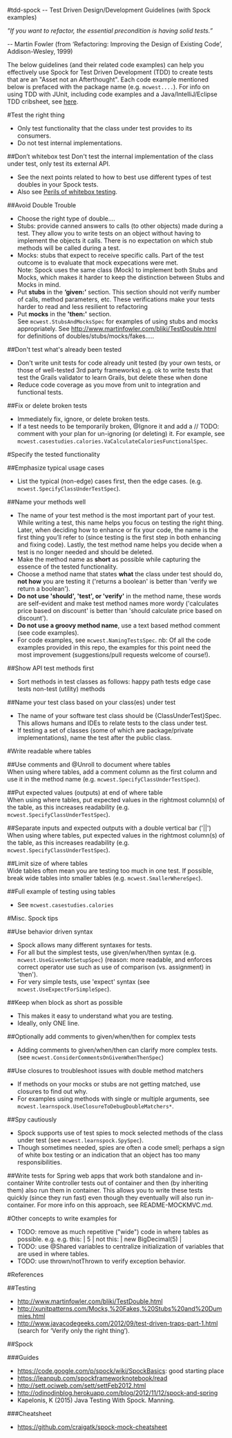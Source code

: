 #tdd-spock -- Test Driven Design/Development Guidelines (with Spock examples)  

*"If you want to refactor, the essential precondition is having solid tests.”* 

 -- Martin Fowler (from ‘Refactoring: Improving the Design of Existing Code’, Addison-Wesley, 1999)

The below guidelines (and their related code examples) can help you effectively use 
Spock for Test Driven Development (TDD) to create tests that are 
an "Asset not an Afterthought". 
Each code example mentioned below is prefaced with the package name (e.g. `mcwest....`).
For info on using TDD with JUnit, including code examples 
and a Java/IntelliJ/Eclipse TDD cribsheet, 
see [here](https://bitbucket.org/bwestrich/java-tdd/wiki/Home).


#Test the right thing
* Only test functionality that the class under test provides to its consumers.
* Do not test internal implementations. 

##Don’t whitebox test
Don't test the internal implementation of the class under test, only test its external API.
* See the next points related to how to best use different types of test doubles in your Spock tests. 
* Also see [Perils of whitebox testing](https://bitbucket.org/bwestrich/java-tdd/wiki/Perils%20of%20Whitebox%20testing).

##Avoid Double Trouble
* Choose the right type of double....
* Stubs: provide canned answers to calls (to other objects) made during a test. They allow you to write tests on an object without having to implement the objects it calls. There is no expectation on which stub methods will be called during a test. 
* Mocks: stubs that expect to receive specific calls. Part of the test outcome is to evaluate that mock expecations were met.  
Note: Spock uses the same class (Mock) to implement both Stubs and Mocks, which makes it harder to keep the distinction between Stubs and Mocks in mind. 
* Put **stubs** in the **‘given:’** section. This section should not verify number of calls, method parameters, etc. These verifications make your tests harder to read and less resilient to refactoring 
* Put **mocks** in the **'then:'** section.  
See `mcwest.StubsAndMocksSpec` for examples of using stubs and mocks appropriately. 
See http://www.martinfowler.com/bliki/TestDouble.html for definitions of doubles/stubs/mocks/fakes.....

##Don't test what's already been tested
* Don't write unit tests for code already unit tested (by your own tests, or those of well-tested 3rd party frameworks)
   e.g. ok to write tests that test the Grails validator to learn Grails, but delete these when done
* Reduce code coverage as you move from unit to integration and functional tests. 

##Fix or delete broken tests
* Immediately fix, ignore, or delete broken tests. 
* If a test needs to be temporarily broken, @Ignore it and add a // TODO: comment with your plan for un-ignoring (or deleting) it.
For example, see `mcwest.casestudies.calories.VaCalculateCaloriesFunctionalSpec`.

#Specify the tested functionality 
 
##Emphasize typical usage cases
* List the typical (non-edge) cases first, then the edge cases.
(e.g. `mcwest.SpecifyClassUnderTestSpec`).

##Name your methods well
* The name of your test method is the most important part of your test. While writing a test, this name helps you focus on testing the right thing. Later, when deciding how to enhance or fix your code, the name is the first thing you’ll refer to (since testing is the first step in both enhancing and fixing code). Lastly, the test method name helps you decide when a test is no longer needed and should be deleted. 
* Make the method name as **short** as possible while capturing the essence of the tested functionality. 
* Choose a method name that states **what** the class under test should do, **not how** you are testing it ('returns a boolean' is better than 'verify we return a boolean'). 
* **Do not use 'should', 'test', or 'verify'** in the method name, these words are self-evident and make test method names more wordy ('calculates price based on discount' is better than 'should calculate price based on discount').
* **Do not use a groovy method name**, use a text based method comment (see code examples). 
* For code examples, see `mcwest.NamingTestsSpec`. nb: Of all the code examples provided in this repo, the examples for this point need the most improvement (suggestions/pull requests welcome of course!).

##Show API test methods first
* Sort methods in test classes as follows: 
   happy path tests
   edge case tests
   non-test (utility) methods

##Name your test class based on your class(es) under test
* The name of your software test class should be {ClassUnderTest}Spec. This allows humans and IDEs to relate tests to the class under test. 
* If testing a set of classes (some of which are package/private implementations), name the test after the public class.


#Write readable where tables

##Use comments and @Unroll to document where tables  
 When using where tables, add a comment column as the first column and use it in the method name
 (e.g. `mcwest.SpecifyClassUnderTestSpec`).

##Put expected values (outputs) at end of where table  
 When using where tables, put expected values in the rightmost column(s) of the table, as this increases readability
(e.g. `mcwest.SpecifyClassUnderTestSpec`).

##Separate inputs and expected outputs with a double vertical bar ('||') 
 When using where tables, put expected values in the rightmost column(s) of the table, as this increases readability
(e.g. `mcwest.SpecifyClassUnderTestSpec`).

##Limit size of where tables  
 Wide tables often mean you are testing too much in one test. 
 If possible, break wide tables into smaller tables (e.g. `mcwest.SmallerWhereSpec`).
 
##Full example of testing using tables
* See `mcwest.casestudies.calories`


#Misc. Spock tips

##Use behavior driven syntax 
* Spock allows many different syntaxes for tests.
* For all but the simplest tests, use given/when/then syntax (e.g. `mcwest.UseGivenNotSetupSpec`)
   (reason: more readable, and enforces correct operator use such as use of comparison (vs. assignment) in 'then').
* For very simple tests, use 'expect' syntax (see `mcwest.UseExpectForSimpleSpec`).

##Keep when block as short as possible
* This makes it easy to understand what you are testing.
* Ideally, only ONE line. 

##Optionally add comments to given/when/then for complex tests
* Adding comments to given/when/then can clarify more complex tests. 
 (see `mcwest.ConsiderCommentsOnGivenWhenThenSpec`)

##Use closures to troubleshoot issues with double method matchers 
* If methods on your mocks or stubs are not getting matched, use closures to find out why.
* For examples using methods with single or multiple arguments, 
see `mcwest.learnspock.UseClosureToDebugDoubleMatchers*`. 

##Spy cautiously
* Spock supports use of test spies to mock selected methods of the class under test 
(see `mcwest.learnspock.SpySpec`). 
* Though sometimes needed, spies are often a code smell; perhaps a sign of 
white box testing or an indication that an object has too many responsibilities. 

##Write tests for Spring web apps that work both standalone and in-container
Write controller tests out of container and then (by inheriting them) also run them in container. 
This allows you to write these tests quickly (since they run fast) even though 
they eventually will also run in-container. 
For more info on this approach, see README-MOCKMVC.md.


#Other concepts to write examples for 
* TODO: remove as much repetitive ("wide") code in where tables as possible. e.g. 
    e.g. this:   | 5 | 
    not this:    | new BigDecimal(5) |     
* TODO: use @Shared variables to centralize initialization of variables that are used in where tables.
* TODO: use thrown/notThrown to verify exception behavior.

#References

##Testing
* http://www.martinfowler.com/bliki/TestDouble.html
* http://xunitpatterns.com/Mocks,%20Fakes,%20Stubs%20and%20Dummies.html
* http://www.javacodegeeks.com/2012/09/test-driven-traps-part-1.html (search for ‘Verify only the right thing’).

##Spock

###Guides
* https://code.google.com/p/spock/wiki/SpockBasics: good starting place
* https://leanpub.com/spockframeworknotebook/read
* http://sett.ociweb.com/sett/settFeb2012.html
* http://odinodinblog.herokuapp.com/blog/2012/11/12/spock-and-spring 
* Kapelonis, K (2015) Java Testing With Spock. Manning.

###Cheatsheet
* https://github.com/craigatk/spock-mock-cheatsheet
